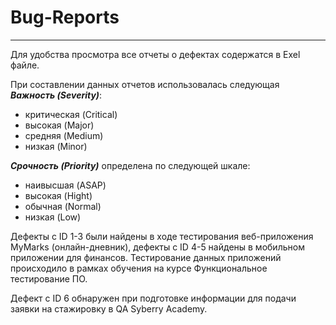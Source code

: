 # Bug-Reports
*****

Для удобства просмотра все отчеты о дефектах содержатся в Exel файле.

При составлении данных отчетов использовалась следующая ***Важность (Severity)***:
- критическая (Critical)
- высокая (Major)
- средняя (Medium)
- низкая (Minor)

***Срочность (Priority)*** определена по следующей шкале:
- наивысшая (ASAP)
- высокая (Hight)
- обычная (Normal)
- низкая (Low)

Дефекты с ID 1-3 были найдены в ходе тестирования веб-приложения MyMarks (онлайн-дневник), дефекты с ID 4-5 найдены в мобильном приложении для финансов. Тестирование данных приложений происходило в рамках обучения на курсе Функциональное тестирование ПО.

Дефект с ID 6  обнаружен при подготовке информации для подачи заявки на стажировку в  QA Syberry Academy.

